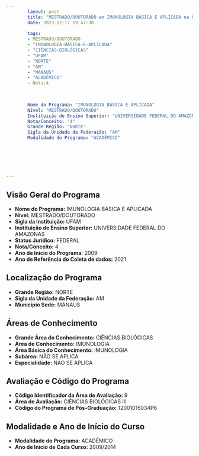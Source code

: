 ```yaml
---
        layout: post
        title: "MESTRADO/DOUTORADO em IMUNOLOGIA BÁSICA E APLICADA na UFAM  "
        date: 2023-12-17 19:47:30
     
        tags:
        - MESTRADO/DOUTORADO
        - "IMUNOLOGIA-BÁSICA-E-APLICADA"
        - "CIÊNCIAS-BIOLÓGICAS"
        - "UFAM"
        - "NORTE"
        - "AM"
        - "MANAUS"
        - "ACADÊMICO"
        - Nota:4
        
        

        Nome do Programa: "IMUNOLOGIA BÁSICA E APLICADA"
        Nível: "MESTRADO/DOUTORADO"
        Instituição de Ensino Superior: "UNIVERSIDADE FEDERAL DO AMAZONAS"
        Nota/Conceito: "4"
        Grande Região: "NORTE"
        Sigla da Unidade da Federação: "AM"
        Modalidade do Programa: "ACADÊMICO"
        
        
        
        
        
        
---
```

## Visão Geral do Programa
- **Nome do Programa:** IMUNOLOGIA BÁSICA E APLICADA
- **Nível:** MESTRADO/DOUTORADO
- **Sigla da Instituição:** UFAM
- **Instituição de Ensino Superior:** UNIVERSIDADE FEDERAL DO AMAZONAS
- **Status Jurídico:** FEDERAL
- **Nota/Conceito:** 4
- **Ano de Início do Programa:** 2009
- **Ano de Referência do Coleta de dados:** 2021

## Localização do Programa
- **Grande Região:** NORTE
- **Sigla da Unidade da Federação:** AM
- **Município Sede:** MANAUS

## Áreas de Conhecimento
- **Grande Área do Conhecimento:** CIÊNCIAS BIOLÓGICAS
- **Área de Conhecimento:** IMUNOLOGIA
- **Área Básica do Conhecimento:** IMUNOLOGIA
- **Subárea:** NÃO SE APLICA
- **Especialidade:** NÃO SE APLICA

## Avaliação e Código do Programa
- **Código Identificador da Área de Avaliação:** 9
- **Área de Avaliação:** CIÊNCIAS BIOLÓGICAS III
- **Código do Programa de Pós-Graduação:** 12001015034P6


## Modalidade e Ano de Início do Curso
- **Modalidade do Programa:** ACADÊMICO
- **Ano de Início de Cada Curso:** 2009/2014
